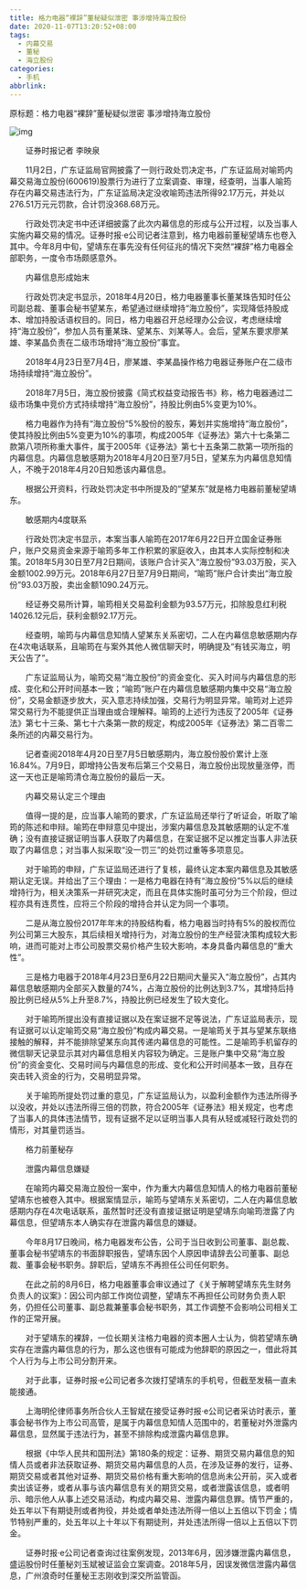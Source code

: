 ```yaml
---
title: 格力电器“裸辞”董秘疑似泄密 事涉增持海立股份
date: 2020-11-07T13:20:52+08:00
tags:
  - 内幕交易
  - 董秘
  - 海立股份
categories:
  - 手机
abbrlink:
---
```


原标题：格力电器“裸辞”董秘疑似泄密 事涉增持海立股份

![img](https://cdn.jsdelivr.net/gh/yakeing/Documentation@main/Hexo/images/57bf-kcieyvz7770723.jpg)

　　证券时报记者 李映泉

　　11月2日，广东证监局官网披露了一则行政处罚决定书，广东证监局对喻筠内幕交易海立股份(600619)股票行为进行了立案调查、审理，经查明，当事人喻筠存在内幕交易违法行为，广东证监局决定没收喻筠违法所得92.17万元，并处以276.51万元元罚款，合计罚没368.68万元。

　　行政处罚决定书中还详细披露了此次内幕信息的形成与公开过程，以及当事人实施内幕交易的情况。证券时报·e公司记者注意到，格力电器前董秘望靖东也卷入其中。今年8月中旬，望靖东在事先没有任何征兆的情况下突然“裸辞”格力电器全部职务，一度令市场颇感意外。

　　内幕信息形成始末

　　行政处罚决定书显示，2018年4月20日，格力电器董事长董某珠告知时任公司副总裁、董事会秘书望某东，希望通过继续增持“海立股份”，实现降低持股成本、增加持股话语权目的。同日，格力电器召开总经理办公会议，考虑继续增持“海立股份”，参加人员有董某珠、望某东、刘某等人。会后，望某东要求廖某雄、李某晶负责在二级市场增持“海立股份”事宜。

　　2018年4月23日至7月4日，廖某雄、李某晶操作格力电器证券账户在二级市场持续增持“海立股份”。

　　2018年7月5日，海立股份披露《简式权益变动报告书》称，格力电器通过二级市场集中竞价方式持续增持“海立股份”，持股比例由5%变更为10%。

　　格力电器作为持有“海立股份”5%股份的股东，筹划并实施增持“海立股份”，使其持股比例由5%变更为10%的事项，构成2005年《证券法》第六十七条第二款第八项所称重大事件，属于2005年《证券法》第七十五条第二款第一项所指的内幕信息。内幕信息敏感期为2018年4月20日至7月5日，望某东为内幕信息知情人，不晚于2018年4月20日知悉该内幕信息。

　　根据公开资料，行政处罚决定书中所提及的“望某东”就是格力电器前董秘望靖东。

　　敏感期内4度联系

　　行政处罚决定书显示，本案当事人喻筠在2017年6月22日开立国金证券账户，账户交易资金来源于喻筠多年工作积累的家庭收入，由其本人实际控制和决策。2018年5月30日至7月2日期间，该账户合计买入“海立股份”93.03万股，买入金额1002.99万元。2018年6月27日至7月9日期间，“喻筠”账户合计卖出“海立股份”93.03万股，卖出金额1090.24万元。

　　经证券交易所计算，喻筠相关交易盈利金额为93.57万元，扣除股息红利税14026.12元后，获利金额92.17万元。

　　经查明，喻筠与内幕信息知情人望某东关系密切，二人在内幕信息敏感期内存在4次电话联系，且喻筠在与案外其他人微信聊天时，明确提及“有钱买海立，明天公告了”。

　　广东证监局认为，喻筠交易“海立股份”的资金变化、买入时间与内幕信息的形成、变化和公开时间基本一致；“喻筠”账户在内幕信息敏感期内集中交易“海立股份”，交易金额逐步放大，买入意志持续加强，交易行为明显异常。喻筠对上述异常交易行为不能提供正当理由或合理解释。喻筠的上述行为违反了2005年《证券法》第七十三条、第七十六条第一款的规定，构成2005年《证券法》第二百零二条所述的内幕交易行为。

　　记者查阅2018年4月20日至7月5日敏感期内，海立股份股价累计上涨16.84%。7月9日，即增持公告发布后第三个交易日，海立股份出现放量涨停，而这一天也正是喻筠清仓海立股份的最后一天。

　　内幕交易认定三个理由

　　值得一提的是，应当事人喻筠的要求，广东证监局还举行了听证会，听取了喻筠的陈述和申辩。喻筠在申辩意见中提出，涉案内幕信息及其敏感期的认定不准确；没有直接证据证明当事人获取了内幕信息，在案证据不足以推定当事人非法获取了内幕信息；对当事人拟采取“没一罚三”的处罚过重等多项意见。

　　对于喻筠的申辩，广东证监局还进行了复核，最终认定本案内幕信息及其敏感期认定无误。并给出了三个理由：一是格力电器在持有“海立股份”5%以后的继续增持行为，相关决策系一并研究决定，而且在具体实施时虽可分为三个阶段，但过程亦具有连贯性，应将三个阶段的增持合并认定为同一个事项。

　　二是从海立股份2017年年末的持股结构看，格力电器当时持有5%的股权而位列公司第三大股东，其后续相关增持行为，对海立股份的生产经营决策构成较大影响，进而可能对上市公司股票交易价格产生较大影响，本身具备内幕信息的“重大性”。

　　三是格力电器于2018年4月23日至6月22日期间大量买入“海立股份”，占其内幕信息敏感期内全部买入数量的74%，占海立股份的比例达到3.7%，其增持后持股比例已经从5%上升至8.7%，持股比例已经发生了较大变化。

　　对于喻筠所提出没有直接证据以及在案证据不足等说法，广东证监局表示，现有证据可以认定喻筠交易“海立股份”构成内幕交易。一是喻筠关于其与望某东联络接触的解释，并不能排除望某东向其传递内幕信息的可能性。二是喻筠手机留存的微信聊天记录显示其对内幕信息相关内容较为确定。三是账户集中交易“海立股份”的资金变化、交易时间与内幕信息的形成、变化和公开时间基本一致，且存在突击转入资金的行为，交易明显异常。

　　关于喻筠所提处罚过重的意见，广东证监局认为，以盈利金额作为违法所得予以没收，并处以违法所得三倍的罚款，符合2005年《证券法》相关规定，也考虑了当事人的具体违法情节，现有证据不足以证明当事人具有从轻或减轻行政处罚的情形，对其量罚适当。

　　格力前董秘存

　　泄露内幕信息嫌疑

　　在喻筠内幕交易海立股份一案中，作为重大内幕信息知情人的格力电器前董秘望靖东也被卷入其中。根据案情显示，喻筠与望靖东关系密切，二人在内幕信息敏感期内存在4次电话联系，虽然暂时还没有直接证据证明是望靖东向喻筠泄露了内幕信息，但望靖东本人确实存在泄露内幕信息的嫌疑。

　　今年8月17日晚间，格力电器发布公告，公司于当日收到公司董事、副总裁、董事会秘书望靖东的书面辞职报告，望靖东因个人原因申请辞去公司董事、副总裁、董事会秘书职务。辞职后，望靖东不再担任公司任何职务。

　　在此之前的8月6日，格力电器董事会审议通过了《关于解聘望靖东先生财务负责人的议案》：因公司内部工作岗位调整，望靖东不再担任公司财务负责人职务，仍担任公司董事、副总裁兼董事会秘书职务，其工作调整不会影响公司相关工作的正常开展。

　　对于望靖东的裸辞，一位长期关注格力电器的资本圈人士认为，倘若望靖东确实存在泄露内幕信息的行为，那么这也很有可能成为他辞职的原因之一，借此将其个人行为与上市公司分割开来。

　　对于此事，证券时报·e公司记者多次拨打望靖东的手机号，但截至发稿一直未能接通。

　　上海明伦律师事务所合伙人王智斌在接受证券时报·e公司记者采访时表示，董事会秘书作为上市公司高管，是属于内幕信息知情人范围中的，若董秘对外泄露内幕信息，显然属于违法行为，甚至不排除构成泄露内幕信息罪。

　　根据《中华人民共和国刑法》第180条的规定：证券、期货交易内幕信息的知情人员或者非法获取证券、期货交易内幕信息的人员，在涉及证券的发行，证券、期货交易或者其他对证券、期货交易价格有重大影响的信息尚未公开前，买入或者卖出该证券，或者从事与该内幕信息有关的期货交易，或者泄露该信息，或者明示、暗示他人从事上述交易活动，构成内幕交易、泄露内幕信息罪。情节严重的，处五年以下有期徒刑或者拘役，并处或者单处违法所得一倍以上五倍以下罚金；情节特别严重的，处五年以上十年以下有期徒刑，并处违法所得一倍以上五倍以下罚金。

　　证券时报·e公司记者查询过往案例发现，2013年6月，因涉嫌泄露内幕信息，盛运股份时任董秘刘玉斌被证监会立案调查。2018年5月，因误发微信泄露内幕信息，广州浪奇时任董秘王志刚收到深交所监管函。
